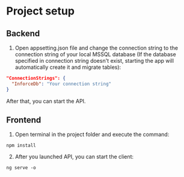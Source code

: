 # Project setup

## Backend

1. Open appsetting.json file and change the connection string to the connection string of your local MSSQL database (If the database specified in connection string doesn't exist, starting the app will automatically create it and migrate tables):

```json
"ConnectionStrings": {
  "InforceDb": "Your connection string"
}
```

After that, you can start the API.

## Frontend

1. Open terminal in the project folder and execute the command:

```
npm install
```

2. After you launched API, you can start the client:

```
ng serve -o
```
